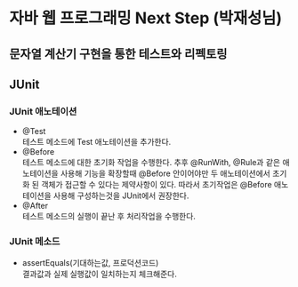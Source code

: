 # 자바 웹 프로그래밍 Next Step (박재성님)
## 문자열 계산기 구현을 통한 테스트와 리펙토링
## JUnit
### JUnit 애노테이션
* @Test  
테스트 메소드에 Test 애노테이션을 추가한다.
* @Before  
테스트 메소드에 대한 초기화 작업을 수행한다. 추후 @RunWith, @Rule과 같은 애노테이션을 사용해 기능을 확장할때 @Before 안이어야만 두 애노테이션에서 초기화 된 객체가 접근할 수 있다는 제약사항이 있다. 따라서 초기작업은 @Before 애노테이션을 사용해 구성하는것을 JUnit에서 권장한다.
* @After  
테스트 메소드의 실행이 끝난 후 처리작업을 수행한다.

### JUnit 메소드
* assertEquals(기대하는값, 프로덕션코드)  
결과값과 실제 실행값이 일치하는지 체크해준다.